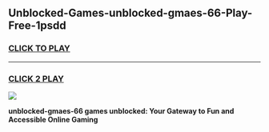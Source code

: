 
## Unblocked-Games-unblocked-gmaes-66-Play-Free-1psdd
<h3>
<a href="https://premium76.site?title=unblocked-gmaes-66&ref=18A1">CLICK TO PLAY</a></h3>
<hr>

<h3>
<a href="https://premium76.site?title=unblocked-gmaes-66&ref=18A1">CLICK 2 PLAY</a>
  
</h3>

<a href="https://premium76.site?title=unblocked-gmaes-66&ref=18A1"><img src="https://clearcache.store/games.png"></a>


**unblocked-gmaes-66 games unblocked: Your Gateway to Fun and Accessible Online Gaming**

